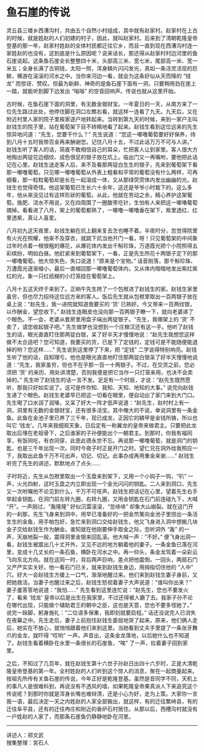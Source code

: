 # 鱼石崖的传说

灵丘县三楼乡西漕沟村，共由五个自然小村组成，其中就有赵家村。赵家村在上古的时候，就是姓赵的人们初建的村子，因此，就叫赵家村。后来到了清朝乾隆皇帝登基的那一年，赵家村姓赵的全体村民都迁往它乡，而且一直到现在西漕沟村连一家姓赵的也没有，这到底是什么原因呢？说来话长，那还得从赵家村村边河里的鱼石崖说起。这条鱼石崖全长整整四十米，头部高三米、宽七米，尾部高一米、宽一米五；全身长满了古铜钱，太阳一照，浑身鳞片闪闪发光，真如一条活灵活现的巨鲸，横游在滚滚的河水之中。当你来河边一看，就会为这条好似从天而降的 “钱龙” 而惊讶、赞叹。但最为新鲜、神奇的是鱼石崖下面有一洞，只要稍用劲在崖上一踏，就能听到脚下边发出 “嗡嗡” 的空音回响声。传说也就从这里开始。

古时候，在鱼石崖下面的洞里，有无数金银财宝。一年夏日的一天，从南方来了一位先生路过此处，他停住脚在洞口左瞧右看，就这样一连看了九天。九天后，又在附近村里人家的院子里挨家逐户地转起来。当转到第九天的时候，来到一家户主叫赵钱生的院子里，站在葡萄架下目不转睛地看了起来。赵钱生看到这位远来的先生惊异地问道：“先生，您要干什么？” 先生说道：“您这一嘟噜葡萄要好好保养，待到八月十五时我带百金再来酬谢您。记住八月十五，不过此话万万不可与人讲。” 赵钱生听了客人的话，简直不敢相信自己的耳朵，忙把客人让到家里。客人很大方地掏出两锭花边细纹、成色很足的银子放在炕上。临出门又一再嘱咐，要他把此话记在心里。赵钱生送走客人后，来不及看那两锭白生生的银子，先来到葡萄架下看那一嘟噜葡萄。只见哪一嘟噜葡萄从外表上粗看和平常的葡萄没有什么两样，可再细看，那一粒粒葡萄却是长在一起溶成一体，又从那绿荧荧体内发出幽幽的光。赵钱生也觉得奇怪。他这架葡萄已生长六十余年，这还是爷爷小时栽下的。这么多年，他从来没见过有这样形狀的葡萄。从此，他就在劳动之余，精心养护这架葡萄。施肥、浇水不用说，又在四周围了一圈酸枣圪针，生怕有人来把这一嘟嚕葡萄摘掉。看看进了八月，架上的葡萄都熟了，一嘟噜一嘟噜垂在架下，紫里透红、红里透紫，真让人喜爱。

八月初九这天夜里，赵钱生躺在炕上翻来复去怎也睡不着。半夜时分，忽觉得院里有火光在照耀，他来不及穿衣，就跳下炕当他开门一看，呀！只见葡萄架的中间象过年时点着一根很粗的爆花，从爆花体内发出千斛珍珠，万道霞光把个小院照得五彩缤纷，明如白昼。他赶紧来到葡萄架下，一看，正是先生所花十两银子定下的那一嘟噜葡萄。他大惊失色，失口说道！“原来是个宝物。” 话音刚落，那千斛珍珠、万遭霞光逐渐缩小，最后一直缩回那一嘟噜葡萄体内，又从体内暗暗地发出紫红紫红的光，象一只红纸糊的小灯笼挂在葡萄架上。

八月十五这天终于来到了。正晌午先生挎了一个包袱进了赵钱生的家。赵钱生家里虽穷，但也尽力招待这位远方来的客人。饭后先生就从包袱里取出一百两银子放在桌上说：“赵先生，我一进院就知道我要买的 ‘货’ 已熟好。今又带来一百两纹银，以作酬金，望您收下。” 赵钱生连眼皮也没向那一百两银子瞭一下，就向老婆递了个眼色。不一会，老婆从套房里用盘子端出两锭银子。“先生，我哪架上的 ‘货’ 不卖了，请您收起银子吧。” 先生做梦也没想到一个庄稼汉还有这一手。他听了赵钱生的话，眼光直直盯住那两锭白银，呆了好半天才慢慢地说：“赵先生我想您这样做不太合适吧？您可知道，我要买的货，已是下了定钱的，定钱可是不能随便能退掉的哟？您这样……” 先生说到这里停了下来，把 “定钱” 二字说得特别响亮。赵钱生听了他的话，自知理亏。他也是眼光直直地盯住那两锭白银呆了好半天慢慢地说道：“先生，我家虽穷，但也不在乎那一百一十两银子。不过，在交货之前，您必须把 ‘货’ 的来历、用处讲清楚，否则我便是把它当作一只灯笼来用，也决不会卖掉的。” 先生听了赵钱生的话一言不发。足足有一个时辰，才说：“赵先生既然愿听，那我只好如实说了。这可是件你知、我知、天知、地知的大事。” 说完向赵钱生递了个眼色。赵钱生老婆早已把这一切看在眼里，便自动出了家门来到大门口。先生喝了口水润了润嗓，又呆了好大一阵才低声说道：“赵先生，赵村村上有一洞，洞里有无数的金银财宝，还有很多活宝。其中俺大的不说，单说洞里有一条金鱼。此鱼在金池子里已养了三千年，现已成龙，正因它的鳞甲是金钱所铸，所以也叫它 ‘钱龙’。几年来我细观天象，日后定有一称翼龙的皇帝来做君主。只要把此龙取出后埋在老祖骨下，之后谁家的子孙便能出个一朝君主。到那时，你我有福同享，有饭同吃，有衣同穿，此恩此德永世不忘。再说那一嘟噜葡萄，就是洞门的钥匙，也是三千年出现一次。同时今夜子时正是开门之时。望仁兄在洞外给我照应一下，我取出此鱼千万不可出声，切记、切记。此事办成再用重金来谢……” 赵钱生听完了先生的讲述，默默地点了点头……

子时将近，先生从包袱里取出一个玉盘来到架下，又用一个小钩子一钩，“叭” 一声，火光四射，这时玉盘之内立即出现一个金光闪闪的钥匙。二人来到洞口，先生又一次咐嘱他不论见到什么，千万不可吱声。赵钱生把话记在心里，望着先生右手举起金钥匙，在洞门前左转九圈，右转九圈，又用金钥匙在石门前连碰九下，大喊 “开”。一声刚过，“轰隆隆” 好似沉雷滚滚，“忽哧哧” 却象大山崩裂。就在这门开的一刹那，先生飞身来到洞中，用早已准备好的一把金笊篱向金池子里捞出一条活生生的金鱼，用手帕包好，急忙来到洞口交给赵钱生，他又飞身进入洞中想搬几块金子交给赵钱生作为酬金。谁知就在他刚要伸手取金之际，忽听洞外 “轰” 的一声，天崩地裂一般，震得洞里金银来回乱滚。他大喊一声：“不好。” 便飞身出洞一看，赵钱生被震出几十丈开外，又见不远的地方躺着他的妻子。一条金鱼已落在河里，变成十几丈长的一条石鱼，横卧在河水之中。再一仰头，条金龙驾着一朵彩云飞向东北方向。就在这同一时，背后两声巨响，差点把他震倒。一回头，两扇石门又严严实实关好。他一看石门已关，就来到赵钱生身边，用拇指切住他的 “人中” 穴。好大一会赵钱生方缓上一口气，渐渐地醒过来。他们来到赵钱生妻子身前，又把她救活。当妻子也醒过来之后，赵钱生怒视着妻子大声说道：“谁叫你出来？” 妻子羞答答地说道：“我怕……” 先生看到这里连忙说：“赵先生，您也不要发火了，看来 ‘钱龙’ 皇帝以后是出生在我家里，不过还得被人霸了去。我家子孙不论在哪代出现，只能做个辅助君王的朝中之臣，这也是天意，您也不要多怪她了。” 说完一跺脚，躬身施礼：“二位请多保重，我即刻就要启程。” 话还没说完人已消失在夜幕之中。先生走后，妻子上前抱住赵钱生委屈地哭了起来。原来，他们俩人走后，她实在不放心，就悄悄跟着他们来到这里。当她看到丈夫手里提了一条张牙舞爪的金龙，就吓得 “哎哟” 一声。声音出，这条金龙落地，以后她什么也不知道了。赵钱生看着横卧在水里一条很长的石崖鱼，“唉” 了一声，拉着妻子回到家里。

之后，不知过了几百年，就在赵钱生第十六世子孙赵日出四十六岁时，正是大清乾隆皇帝登基的第一年。全村姓赵的人们听到这个惊人的消息，聚在一起商量起来。按祖先所传有关鱼石崖的传说，今年正好是乾隆登基。虽然是音同字不同，天机上的事凡人是很难料到，再说没有不透风的墙，如果乾隆皇帝果真派人下来追究这个传说呢？到那时你就是浑身长嘴也难辩清，还是小心为好，走为上策。大家你一言我一语，最后决定一天之内姓赵的人家全部搬出，就这样，有的迁往繁峙县，有的迁往阜平县，还有的迁往冉庄和附近的香炉石村居住。从那以后，西槽沟村就没有一户姓赵的人家了，而那条石崖鱼仍静静地卧在河里。

---

讲述人：郑文武  
搜集整理：宮石人